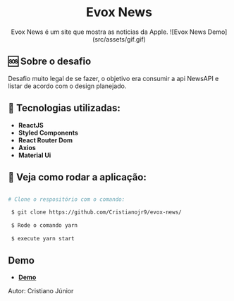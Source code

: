 <h1 align="center">
Evox News
</h1> 

<p align="center">
  Evox News é um site que mostra as noticias da Apple.
  ![Evox News Demo](src/assets/gif.gif)
</p>

🆘 Sobre o desafio
------------------
  Desafio muito legal de se fazer, o objetivo era consumir a api NewsAPI e listar de acordo com o design planejado. 

:wrench: Tecnologias utilizadas:
----------------------

- **ReactJS**
- **Styled Components**
- **React Router Dom**
- **Axios**
- **Material Ui**

## :pushpin: Veja como rodar a aplicação:

```bash

# Clone o respositório com o comando:

 $ git clone https://github.com/Cristianojr9/evox-news/
  
 $ Rode o comando yarn 
 
 $ execute yarn start
  ```


## Demo

- [**Demo**](h)

Autor: Cristiano Júnior

